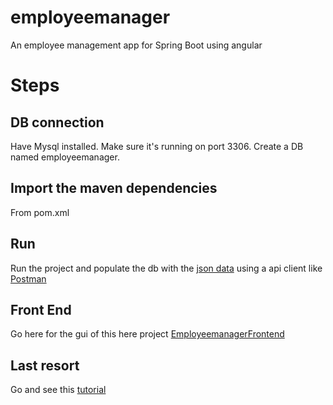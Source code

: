 # employeemanager

An employee management app for Spring Boot using angular

# Steps

## DB connection

Have Mysql installed.
Make sure it's running on port 3306.
Create a DB named employeemanager.

## Import the maven dependencies

From pom.xml

## Run

Run the project and populate the db with the [json data](https://github.com/HasnatAbdullah/employeemanager/blob/master/json%20test%20data%20entries) using a api client like [Postman](https://www.postman.com/downloads/)

## Front End

Go here for the gui of this here project [EmployeemanagerFrontend](https://github.com/HasnatAbdullah/employeemanager-frontend)


## Last resort

Go and see this [tutorial](https://www.youtube.com/watch?v=Gx4iBLKLVHk)
